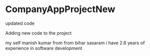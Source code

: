 # CompanyAppProjectNew
updated code

Adding new code to the project

my self manish kumar from from bihar sasaram
i have 2.6 years of experience in software development
